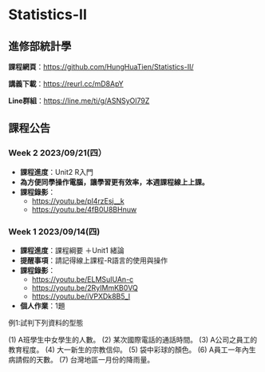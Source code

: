 # Statistics-II
## 進修部統計學

**課程網頁**：https://github.com/HungHuaTien/Statistics-II/

**講義下載**：https://reurl.cc/mD8ApY

**Line群組**：https://line.me/ti/g/ASNSyOl79Z 

## 課程公告

### Week 2 2023/09/21(四）

- **課程進度**：Unit2 R入門
- **為方便同學操作電腦，讓學習更有效率，本週課程線上上課。**
- **課程錄影**：
  - https://youtu.be/pl4rzEsj__k
  - https://youtu.be/4fB0U8BHnuw

### Week 1 2023/09/14(四)

- **課程進度**：課程綱要 ＋Unit1 緒論
- **提醒事項**：請記得線上課程-R語言的使用與操作
- **課程錄影**：
  - https://youtu.be/ELMSuIUAn-c
  - https://youtu.be/2RyIMmKB0VQ
  - https://youtu.be/iVPXDk8B5_I
- **個人作業**：1題

例1:試判下列資料的型態

(1) A班學生中女學生的人數。
(2) 某次國際電話的通話時間。
(3) A公司之員工的教育程度。
(4) 大一新生的宗教信仰。
(5) 袋中彩球的顏色。
(6) A員工一年內生病請假的天數。
(7) 台灣地區一月份的降雨量。


